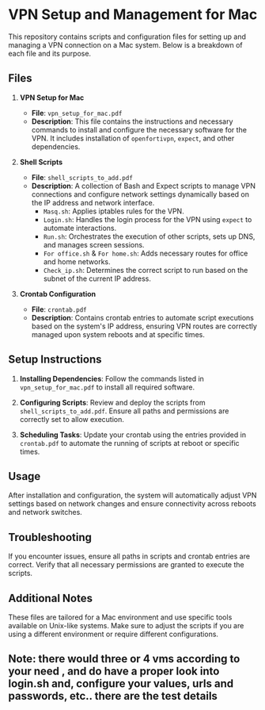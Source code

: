 # VPN Setup and Management for Mac

This repository contains scripts and configuration files for setting up and managing a VPN connection on a Mac system. Below is a breakdown of each file and its purpose.

## Files

1. **VPN Setup for Mac**
   - **File**: `vpn_setup_for_mac.pdf`
   - **Description**: This file contains the instructions and necessary commands to install and configure the necessary software for the VPN. It includes installation of `openfortivpn`, `expect`, and other dependencies.

2. **Shell Scripts**
   - **File**: `shell_scripts_to_add.pdf`
   - **Description**: A collection of Bash and Expect scripts to manage VPN connections and configure network settings dynamically based on the IP address and network interface.
     - `Masq.sh`: Applies iptables rules for the VPN.
     - `Login.sh`: Handles the login process for the VPN using `expect` to automate interactions.
     - `Run.sh`: Orchestrates the execution of other scripts, sets up DNS, and manages screen sessions.
     - `For office.sh` & `For home.sh`: Adds necessary routes for office and home networks.
     - `Check_ip.sh`: Determines the correct script to run based on the subnet of the current IP address.

3. **Crontab Configuration**
   - **File**: `crontab.pdf`
   - **Description**: Contains crontab entries to automate script executions based on the system's IP address, ensuring VPN routes are correctly managed upon system reboots and at specific times.

## Setup Instructions

1. **Installing Dependencies**: Follow the commands listed in `vpn_setup_for_mac.pdf` to install all required software.

2. **Configuring Scripts**: Review and deploy the scripts from `shell_scripts_to_add.pdf`. Ensure all paths and permissions are correctly set to allow execution.

3. **Scheduling Tasks**: Update your crontab using the entries provided in `crontab.pdf` to automate the running of scripts at reboot or specific times.

## Usage

After installation and configuration, the system will automatically adjust VPN settings based on network changes and ensure connectivity across reboots and network switches.

## Troubleshooting

If you encounter issues, ensure all paths in scripts and crontab entries are correct. Verify that all necessary permissions are granted to execute the scripts.

## Additional Notes

These files are tailored for a Mac environment and use specific tools available on Unix-like systems. Make sure to adjust the scripts if you are using a different environment or require different configurations.



## Note: there would three or 4 vms according to your need , and  do have a proper look into login.sh  and, configure your values, urls and passwords, etc.. there are the test details
